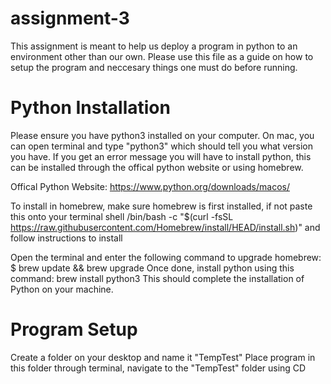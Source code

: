 # assignment-3
This assignment is meant to help us deploy a program in python to an environment other than our own. 
Please use this file as a guide on how to setup the program and neccesary things one must do before running. 

# Python Installation
Please ensure you have python3 installed on your computer.
On mac, you can open terminal and type "python3" which should tell you what version you have. 
If you get an error message you will have to install python, this can be installed through the offical python website or using homebrew. 

Offical Python Website: https://www.python.org/downloads/macos/

To install in homebrew, make sure homebrew is first installed, if not paste this onto your terminal shell 
/bin/bash -c "$(curl -fsSL https://raw.githubusercontent.com/Homebrew/install/HEAD/install.sh)"
and follow instructions to install 

Open the terminal and enter the following command to upgrade homebrew: $ brew update && brew upgrade
Once done, install python using this command: brew install python3
This should complete the installation of Python on your machine.

# Program Setup
Create a folder on your desktop and name it "TempTest"
Place program in this folder 
through terminal, navigate to the "TempTest" folder using CD

